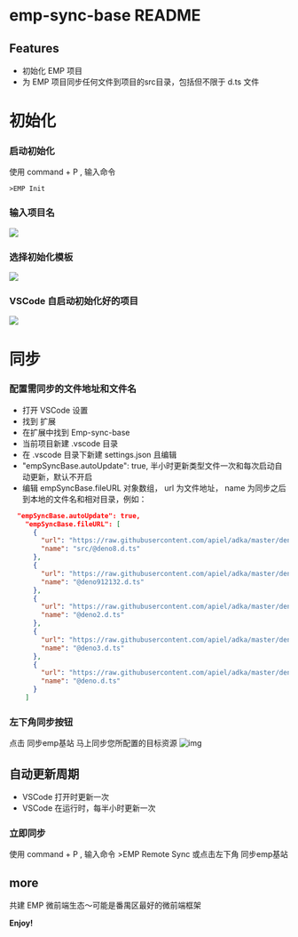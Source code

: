 # emp-sync-base README

## Features
+ 初始化 EMP 项目
+ 为 EMP 项目同步任何文件到项目的src目录，包括但不限于 d.ts 文件

# 初始化
### 启动初始化
使用 command + P , 输入命令
```
>EMP Init
```
### 输入项目名
![](https://p9-juejin.byteimg.com/tos-cn-i-k3u1fbpfcp/5e9f1c47c83d44ad8d6fba5d71beaa4d~tplv-k3u1fbpfcp-zoom-1.image)

### 选择初始化模板
![](https://p3-juejin.byteimg.com/tos-cn-i-k3u1fbpfcp/f5d3185367594f838d6384bd4f8f862c~tplv-k3u1fbpfcp-zoom-1.image)

### VSCode 自启动初始化好的项目
![](https://p3-juejin.byteimg.com/tos-cn-i-k3u1fbpfcp/22a0d00d558d4d9db9d7d11e480cec85~tplv-k3u1fbpfcp-zoom-1.image)



# 同步

### 配置需同步的文件地址和文件名

+ 打开 VSCode 设置
+ 找到 扩展
+ 在扩展中找到 Emp-sync-base
+ 当前项目新建 .vscode 目录
+ 在 .vscode 目录下新建 settings.json 且编辑
+ "empSyncBase.autoUpdate": true, 半小时更新类型文件一次和每次启动自动更新，默认不开启
+ 编辑 empSyncBase.fileURL 对象数组， url 为文件地址， name 为同步之后到本地的文件名和相对目录，例如：

```json
  "empSyncBase.autoUpdate": true,
    "empSyncBase.fileURL": [
      {
        "url": "https://raw.githubusercontent.com/apiel/adka/master/deno.d.ts",
        "name": "src/@deno8.d.ts"
      },
      {
        "url": "https://raw.githubusercontent.com/apiel/adka/master/deno.d.ts",
        "name": "@deno912132.d.ts"
      },
      {
        "url": "https://raw.githubusercontent.com/apiel/adka/master/deno.d.ts",
        "name": "@deno2.d.ts"
      },
      {
        "url": "https://raw.githubusercontent.com/apiel/adka/master/deno.d.ts",
        "name": "@deno3.d.ts"
      },
      {
        "url": "https://raw.githubusercontent.com/apiel/adka/master/deno.d.ts",
        "name": "@deno.d.ts"
      }
    ]
```

### 左下角同步按钮

点击 同步emp基站 马上同步您所配置的目标资源
![img](https://p1-juejin.byteimg.com/tos-cn-i-k3u1fbpfcp/0dfa369734af458fa64ec811e438ef1a~tplv-k3u1fbpfcp-zoom-1.image)

## 自动更新周期

+ VSCode 打开时更新一次
+ VSCode 在运行时，每半小时更新一次

### 立即同步

使用 command + P , 输入命令 >EMP Remote Sync
或点击左下角 同步emp基站

## more

共建 EMP 微前端生态～可能是番禺区最好的微前端框架

**Enjoy!**
